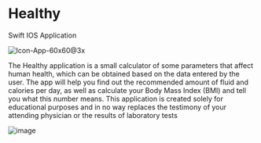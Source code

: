 # Healthy
Swift IOS Application

![Icon-App-60x60@3x](https://user-images.githubusercontent.com/81229461/153830475-e718777f-12a2-4732-b06e-f8b6aa93fe1b.png)

The Healthy application is a small calculator of some parameters that affect human health, which can be obtained based on the data entered by the user. 
The app will help you find out the recommended amount of fluid and calories per day, as well as calculate your Body Mass Index (BMI) and tell you what this number means. 
This application is created solely for educational purposes and in no way replaces the testimony of your attending physician or the results of laboratory tests

![image](https://user-images.githubusercontent.com/81229461/153765296-b5c98023-94db-48f7-8044-be483d1d4e46.png)
